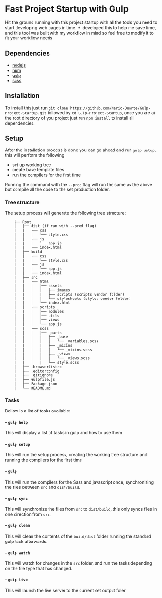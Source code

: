 # Fast Project Startup with Gulp

Hit the ground running with this project startup with all the tools you need to start developing web pages in time.
*I developed this to help me save time, and this tool was built with my workflow in mind so feel free to modify it to fit your workflow needs

## Dependencies

- [nodejs](https://nodejs.org/en/)
- [npm](https://www.npmjs.com/)
- [gulp](https://gulpjs.com/)
- [sass](https://sass-lang.com/dart-sass)

## Installation

To install this just run `git clone https://github.com/Mario-Duarte/Gulp-Project-Startup.git` followed by `cd Gulp-Project-Startup`, once you are at the root directory of you project just run `npm install` to install all dependencies.

## Setup

After the installation process is done you can go ahead and run `gulp setup`, this will perform the following:

- set up working tree
- create base template files
- run the compilers for the first time

Running the command with the `--prod` flag will run the same as the above but compile all the code to the set production folder.

### Tree structure

The setup process will generate the following tree structure:
```
	├── Root
	|	├── dist (if ran with --prod flag)
	|	|	├── css
	|	|	|	└── style.css
	|	|	├── js
	|	|	|	└── app.js
	|	|	└── index.html
	|	├── build
	|	|	├── css
	|	|	|	└── style.css
	|	|	├── js
	|	|	|	└── app.js
	|	|	└── index.html
	|	├── src
	|	|	├── html
	|	|	|	├── assets
	|	|	|	|	├── images
	|	|	|	|	├── scripts (scripts vendor folder)
	|	|	|	|	└── stylesheets (styles vendor folder)
	|	|	|	└── index.html
	|	|	├── scripts
	|	|	|	├── modules
	|	|	|	├── utils
	|	|	|	├── views
	|	|	|	└── app.js
	|	|	├── scss
	|	|	|	├── _parts
	|	|	|	|	├── _base
	|	|	|	|	|	└── _variables.scss
	|	|	|	|	├── _mixins
	|	|	|	|	|	└── _mixins.scss
	|	|	|	|	├── _views
	|	|	|	|	|	└── _views.scss
	|	|	|	|	└── style.scss
	|	├── .browserlistrc
	|	├── .editorconfig
	|	├── .gitignore
	|	├── Gulpfile.js
	|	├── Package-json
	|	└── README.md
```

### Tasks
Bellow is a list of tasks available:

#### - `gulp help`
This will display a list of tasks in gulp and how to use them

#### - `gulp setup`
This will run the setup process, creating the working tree structure and running the compilers for the first time

#### - `gulp`
This will run the compilers for the Sass and javascript once, synchronizing the files between `src` and `dist/build`.

#### - `gulp sync`
This will synchronize the files from `src` to `dist/build`, this only syncs files in one direction from `src`.

#### - `gulp clean`
This will clean the contents of the `build/dist` folder running the standard gulp task afterwards.

#### - `gulp watch`
This will watch for changes in the `src` folder, and run the tasks depending on the file type that has changed.

#### - `gulp live`
This will launch the live server to the current set output foler
